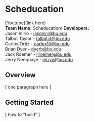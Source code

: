 # Scheducation
[Youtube](link here)\
**Team Name:** Scheducation\\
**Developers:**\
Jason Inirio - jasonini@bu.edu\
Talbot Taylor - talbotct@bu.edu\
Carlos Ortiz - cartex10@bu.edu\
Brian Dyer - dyerb@bu.edu\
Jack Roemer - jiroemer@bu.edu\
Jerry Neequaye - jerryn@bu.edu

## Overview
[ one paragraph here ]

## Getting Started
[ how to "build" ]
